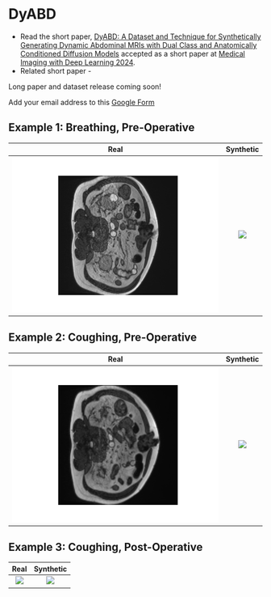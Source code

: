 # DyABD

- Read the short paper, [DyABD: A Dataset and Technique for Synthetically Generating Dynamic Abdominal MRIs with Dual Class and Anatomically Conditioned Diffusion Models](https://openreview.net/pdf?id=fZoD19wN20) accepted as a short paper at [Medical Imaging with Deep Learning 2024](https://2024.midl.io/).
- Related short paper - 

Long paper and dataset release coming soon!

Add your email address to this [Google Form](https://docs.google.com/forms/d/e/1FAIpQLSdS4C6qAKGJ1aod3U53-kaCO7P51rSQIK5Dzb7JCBerkf6ipg/viewform?pli=1&pli=1) 


## Example 1: Breathing, Pre-Operative

Real | Synthetic 
:-------------------------: | :-------------------------:
![](https://github.com/niamhbelton/DyABD/blob/main/examples/real/exercise_0_operative_0_1_Dataset422_Abdominal_000000.gif)  | ![](https://github.com/niamhbelton/DyABD/blob/main/examples/syn/exercise_0_operative_0_1_Dataset422_Abdominal_000000%202.gif) 


## Example 2: Coughing, Pre-Operative

Real | Synthetic 
:-------------------------: | :-------------------------:
![](https://github.com/niamhbelton/DyABD/blob/main/examples/real/exercise_1_operative_0_1_Dataset422_Abdominal_000002.gif) | ![](https://github.com/niamhbelton/DyABD/blob/main/examples/syn/exercise_1_operative_0_1_Dataset422_Abdominal_000002.gif)


## Example 3: Coughing, Post-Operative

Real | Synthetic 
:-------------------------: | :-------------------------:
![](https://github.com/niamhbelton/DyABD/blob/main/examples/real/exercise_1_operative_1_2_Dataset422_Abdominal_000026.gif)  | ![](https://github.com/niamhbelton/DyABD/blob/main/examples/syn/exercise_1_operative_1_2_Dataset422_Abdominal_000026.gif) 
